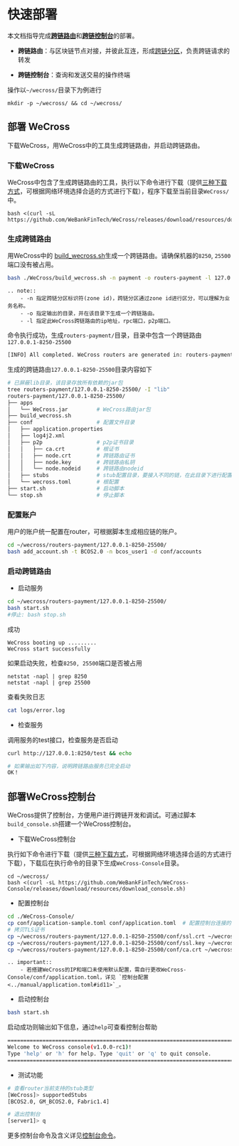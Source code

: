 # 快速部署

本文档指导完成[**跨链路由**](../introduction/introduction.html#id2)和[**跨链控制台**](../manual/console.md)的部署。

* **跨链路由**：与区块链节点对接，并彼此互连，形成[跨链分区](../introduction/introduction.html#id2)，负责跨链请求的转发

* **跨链控制台**：查询和发送交易的操作终端

操作以`~/wecross/`目录下为例进行

``` shell
mkdir -p ~/wecross/ && cd ~/wecross/
```

## 部署 WeCross

下载WeCross，用WeCross中的工具生成跨链路由，并启动跨链路由。

### 下载WeCross

WeCross中包含了生成跨链路由的工具，执行以下命令进行下载（提供[三种下载方式](../version/download.html#wecross)，可根据网络环境选择合适的方式进行下载），程序下载至当前目录`WeCross/`中。

```shell
bash <(curl -sL https://github.com/WeBankFinTech/WeCross/releases/download/resources/download_wecross.sh)
```

### 生成跨链路由

用WeCross中的 [build_wecross.sh](../manual/scripts.html#wecross)生成一个跨链路由。请确保机器的`8250`, `25500`端口没有被占用。

```bash
bash ./WeCross/build_wecross.sh -n payment -o routers-payment -l 127.0.0.1:8250:25500 
```

```eval_rst
.. note::
    - -n 指定跨链分区标识符(zone id)，跨链分区通过zone id进行区分，可以理解为业务名称。
    - -o 指定输出的目录，并在该目录下生成一个跨链路由。
    - -l 指定此WeCross跨链路由的ip地址，rpc端口，p2p端口。
```

命令执行成功，生成`routers-payment/`目录，目录中包含一个跨链路由`127.0.0.1-8250-25500`

``` bash
[INFO] All completed. WeCross routers are generated in: routers-payment/
```

生成的跨链路由`127.0.0.1-8250-25500`目录内容如下

```bash
# 已屏蔽lib目录，该目录存放所有依赖的jar包
tree routers-payment/127.0.0.1-8250-25500/ -I "lib"
routers-payment/127.0.0.1-8250-25500/
├── apps
│   └── WeCross.jar         # WeCross路由jar包
├── build_wecross.sh
├── conf                    # 配置文件目录
│   ├── application.properties	
│   ├── log4j2.xml 
│   ├── p2p                 # p2p证书目录
│   │   ├── ca.crt          # 根证书
│   │   ├── node.crt        # 跨链路由证书
│   │   ├── node.key        # 跨链路由私钥
│   │   └── node.nodeid     # 跨链路由nodeid
│   ├── stubs               # stub配置目录，要接入不同的链，在此目录下进行配置
│   └── wecross.toml        # 根配置
├── start.sh                # 启动脚本
└── stop.sh                 # 停止脚本
```

### 配置账户
用户的账户统一配置在router，可根据脚本生成相应链的账户。

```bash
cd ~/wecross/routers-payment/127.0.0.1-8250-25500/
bash add_account.sh -t BCOS2.0 -n bcos_user1 -d conf/accounts
```

### 启动跨链路由

* 启动服务

```bash
cd ~/wecross/routers-payment/127.0.0.1-8250-25500/
bash start.sh 
#停止: bash stop.sh
```
成功

```
WeCross booting up .........
WeCross start successfully
```
如果启动失败，检查`8250, 25500`端口是否被占用

``` shell
netstat -napl | grep 8250
netstat -napl | grep 25500
```

查看失败日志

```bash
cat logs/error.log
```

* 检查服务

调用服务的test接口，检查服务是否启动
``` bash
curl http://127.0.0.1:8250/test && echo

# 如果输出如下内容，说明跨链路由服务已完全启动
OK！
```

## 部署WeCross控制台

WeCross提供了控制台，方便用户进行跨链开发和调试。可通过脚本`build_console.sh`搭建一个WeCross控制台。

* 下载WeCross控制台

执行如下命令进行下载（提供[三种下载方式](../version/download.html#id2)，可根据网络环境选择合适的方式进行下载），下载后在执行命令的目录下生成`WeCross-Console`目录。

```shell
cd ~/wecross/
bash <(curl -sL https://github.com/WeBankFinTech/WeCross-Console/releases/download/resources/download_console.sh)
```

- 配置控制台

```bash
cd ./WeCross-Console/
cp conf/application-sample.toml conf/application.toml  # 配置控制台连接的跨链路由地址，此处采用默认配置
# 拷贝TLS证书
cp ~/wecross/routers-payment/127.0.0.1-8250-25500/conf/ssl.crt ~/wecross/WeCross-Console/conf
cp ~/wecross/routers-payment/127.0.0.1-8250-25500/conf/ssl.key ~/wecross/WeCross-Console/conf
cp ~/wecross/routers-payment/127.0.0.1-8250-25500/conf/ca.crt ~/wecross/WeCross-Console/conf
```

```eval_rst
.. important::
    - 若搭建WeCross的IP和端口未使用默认配置，需自行更改WeCross-Console/conf/application.toml，详见 `控制台配置 <../manual/application.toml#id11>`_。
```

- 启动控制台

```bash
bash start.sh
```

启动成功则输出如下信息，通过`help`可查看控制台帮助

```bash
=================================================================================
Welcome to WeCross console(v1.0.0-rc1)!
Type 'help' or 'h' for help. Type 'quit' or 'q' to quit console.
=================================================================================
```

- 测试功能

```bash
# 查看router当前支持的stub类型
[WeCross]> supportedStubs
[BCOS2.0, GM_BCOS2.0, Fabric1.4]

# 退出控制台
[server1]> q
```

更多控制台命令及含义详见[控制台命令](../manual/console.html#id13)。

